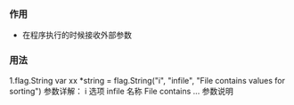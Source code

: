 ### 作用
- 在程序执行的时候接收外部参数

### 用法
1.flag.String
    var xx *string = flag.String("i", "infile", "File contains values for sorting")
    参数详解： i  选项     infile  名称    File contains ...  参数说明


